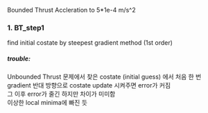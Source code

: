 Bounded Thrust Accleration to 5*1e-4 m/s^2        
### 1. BT_step1              
  
find initial costate by steepest gradient method (1st order)                   
##### trouble:           
Unbounded Thrust 문제에서 찾은 costate (initial guess) 에서 처음 한 번 gradient 반대 방향으로 costate update 시켜주면 error가 커짐        
그 이후 error가 줄긴 하지만 차이가 미미함        
이상한 local minima에 빠진 듯

 
